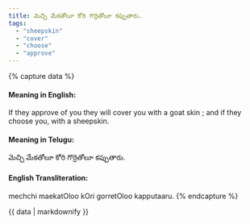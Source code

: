 ```yaml
---
title: మెచ్చి మేకతోలూ కోరి గొర్రెతోలూ కప్పుతారు.
tags:
  - "sheepskin"
  - "cover"
  - "choose"
  - "approve"
---
```


{% capture data %}
#### Meaning in English:
If they approve of you they will cover you with a goat skin ; and if they choose you, with a sheepskin.

#### Meaning in Telugu:
మెచ్చి మేకతోలూ కోరి గొర్రెతోలూ కప్పుతారు.

#### English Transliteration:
mechchi maekatOloo kOri gorretOloo kapputaaru.
{% endcapture %}

<div class="notice">{{ data | markdownify }}</div>

